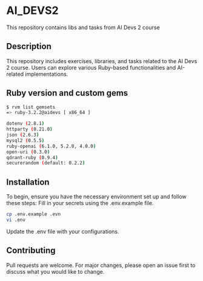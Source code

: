 # AI_DEVS2

This repository contains libs and tasks from AI Devs 2 course

## Description

This repository includes exercises, libraries, and tasks related to the AI Devs 2 course. Users can explore various Ruby-based functionalities and AI-related implementations.

## Ruby version and custom gems

```bash
$ rvm list gemsets
=> ruby-3.2.2@aidevs [ x86_64 ]
```

```bash
dotenv (2.8.1)
httparty (0.21.0)
json (2.6.3)
mysql2 (0.5.5)
ruby-openai (6.1.0, 5.2.0, 4.0.0)
open-uri (0.3.0)
qdrant-ruby (0.9.4)
securerandom (default: 0.2.2)
```

## Installation

To begin, ensure you have the necessary environment set up and follow these steps:
Fill in your secrets using the .env.example file.
```bash
cp .env.example .evn
vi .env
```
Update the .env file with your configurations.

## Contributing

Pull requests are welcome. For major changes, please open an issue first
to discuss what you would like to change.
